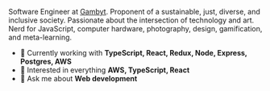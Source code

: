 Software Engineer at [Gambyt](https://www.gambyt.com/). Proponent of a sustainable, just, diverse, and inclusive society. Passionate about the intersection of technology and art. Nerd for JavaScript, computer hardware, photography, design, gamification, and meta-learning.

- 🔭 Currently working with **TypeScript, React, Redux, Node, Express, Postgres, AWS**
- 🧐 Interested in everything **AWS, TypeScript, React**
- 💬 Ask me about **Web development**
